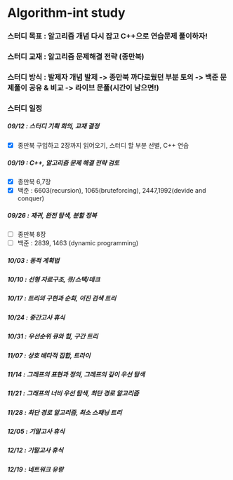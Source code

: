 # Algorithm-int study

### 스터디 목표 : 알고리즘 개념 다시 잡고 C++으로 연습문제 풀이하자!

### 스터디 교재 : 알고리즘 문제해결 전략 (종만북)

### 스터디 방식 : 발제자 개념 발제 -> 종만북 까다로웠던 부분 토의 -> 백준 문제풀이 공유 & 비교 -> 라이브 문풀(시간이 남으면!)

### 스터디 일정

##### 09/12 : 스터디 기획 회의, 교재 결정
- [x] 종만북 구입하고 2장까지 읽어오기, 스터디 할 부분 선별, C++ 연습

##### 09/19 : C++, 알고리즘 문제 해결 전략 검토
- [x] 종만북 6,7장
- [x] 백준 : 6603(recursion), 1065(bruteforcing), 2447,1992(devide and conquer)

##### 09/26 : 재귀, 완전 탐색, 분할 정복
- [ ] 종만북 8장
- [ ] 백준 : 2839, 1463 (dynamic programming)

##### 10/03 : 동적 계획법

##### 10/10 : 선형 자료구조, 큐/스택/데크

##### 10/17 : 트리의 구현과 순회, 이진 검색 트리

##### 10/24 : 중간고사 휴식

##### 10/31 : 우선순위 큐와 힙, 구간 트리

##### 11/07 : 상호 배타적 집합, 트라이

##### 11/14 : 그래프의 표현과 정의, 그래프의 깊이 우선 탐색

##### 11/21 : 그래프의 너비 우선 탐색, 최단 경로 알고리즘

##### 11/28 : 최단 경로 알고리즘, 최소 스패닝 트리

##### 12/05 : 기말고사 휴식

##### 12/12 : 기말고사 휴식

##### 12/19 : 네트워크 유량
